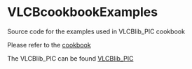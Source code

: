 # VLCBcookbookExamples
Source code for the examples used in VLCBlib_PIC cookbook

Please refer to the [cookbook](https://docs.google.com/document/d/1Xav2T7j1k5-6ccKphfmucKoAQ-LffJq_Z7kPcFBp0HU/edit)

The VLCBlib_PIC can be found [VLCBlib_PIC](https://github.com/spikyian/VLCBlib_PIC.git)
